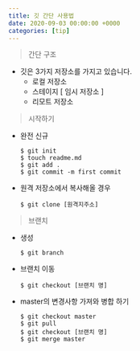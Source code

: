 ```yaml
---
title: 깃 간단 사용법
date: 2020-09-03 00:00:00 +0000
categories: [tip]
---
```

> 간단 구조 
+ 깃은 3가지 저장소를 가지고 있습니다.
	+ 로컬 저장소
	+ 스테이지 [ 임시 저장소 ]
	+ 리모트 저장소

> 시작하기
+ 완전 신규 
	```
	$ git init
	$ touch readme.md
	$ git add .
	$ git commit -m first commit
	```
+ 원격 저장소에서 복사해올 경우
	```
	$ git clone [원격지주소]
	```
> 브랜치
+ 생성
	```
	$ git branch
	```
+ 브랜치 이동
	```
	$ git checkout [브랜치 명]
	```
+ master의 변경사항 가져와 병합 하기
	```
	$ git checkout master
	$ git pull
	$ git checkout [브랜치 명]
	$ git merge master
	```
